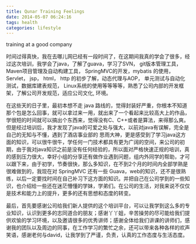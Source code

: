 ```yaml
---
title: Qunar Training Feelings
date: 2014-05-07 06:24:16
tags: health
categories: lifestyle
---
```


training at a good company 

<!--more-->


  时间过得真快，我在去哪儿网已经有一段时间了，在这期间我真的学会了很多，经过这次培训，我学会了java，了解了guava，学习了SVN， git版本管理工具， Maven项目管理及自动构建工具， SpringMVC的开发，mybatis 的使用，Servlet， jsp， html， http 的初步了解，动态代理与AOP， 单元测试与自动化测试，数据库建表规范， Linux系统的使用等等等等，熟悉了公司内部的开发框架，了解公司开发规范，适应公司文化, 环境。
   
  在这些天的日子里，最初本想不走 java 路线的，觉得封装好严重，你根本不知道那个包是怎么回事，就可以拿过来一用，就出来了一个看起来比较高大上的作品，学很短的时间就可以搞出个东西来，觉得没有C、C++或者是算法，来得那么爽。但是经过培训后，我才发现了java的可爱之处与强大，以前对java有误解，完全是自己的无知与不懂，遇到了酒店事业部的 思雨大神，更是感受到了学习java这方面的知识，可以很牛很牛，学任何一门技术都具有更为广阔的空间，来公司的初期，由于我对java知识之前是没有任何经验的，所以面对严格快速正规的培训，真的感到压力很大，幸好小组的分享还有做作业遇到问题，组内外同学的帮助，才可以跟下来，由于初学，节奏很快，那么多知识，在不到2个月的时间内全部学熟是很难做到的，我现在对 SpringMVC 还有一些 Guava，web的知识，还不是很熟练，以后一定要找时间在自己补习下这方面的知识。并把自己在公司学到的一些知识，也介绍给一些还在迷茫懵懂的学妹，学弟们。在公司的生活，对我来说不仅仅是技术和能力上的提升，更多的还有思想和态度的转变。
  
  最后，首先要感谢公司给我们新人提供的这个培训平台，可以让我学到这么多的专业知识，认识到更多的志同道合的朋友；感谢丫丫姐，辛苦操劳的尽可能给我们提供欢愉的学习环境，以及邀请很多的优秀讲师；感谢全体给我们讲课的讲师们，感谢我的团队以及周边的同事，在工作学习的繁忙之余，还可以带来各种各样的欢声笑语，感谢老何与david，让我学到了严谨，负责，认真的工作态度与生活态度。





